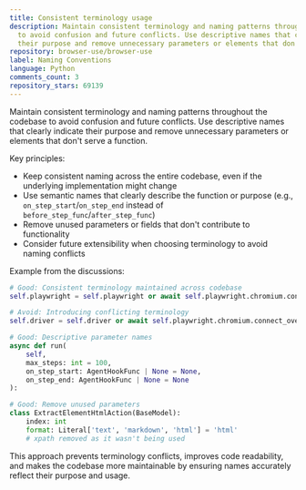 ```yaml
---
title: Consistent terminology usage
description: Maintain consistent terminology and naming patterns throughout the codebase
  to avoid confusion and future conflicts. Use descriptive names that clearly indicate
  their purpose and remove unnecessary parameters or elements that don't serve a function.
repository: browser-use/browser-use
label: Naming Conventions
language: Python
comments_count: 3
repository_stars: 69139
---
```


Maintain consistent terminology and naming patterns throughout the codebase to avoid confusion and future conflicts. Use descriptive names that clearly indicate their purpose and remove unnecessary parameters or elements that don't serve a function.

Key principles:
- Keep consistent naming across the entire codebase, even if the underlying implementation might change
- Use semantic names that clearly describe the function or purpose (e.g., `on_step_start`/`on_step_end` instead of `before_step_func`/`after_step_func`)
- Remove unused parameters or fields that don't contribute to functionality
- Consider future extensibility when choosing terminology to avoid naming conflicts

Example from the discussions:
```python
# Good: Consistent terminology maintained across codebase
self.playwright = self.playwright or await self.playwright.chromium.connect_over_cdp(...)

# Avoid: Introducing conflicting terminology
self.driver = self.driver or await self.playwright.chromium.connect_over_cdp(...)

# Good: Descriptive parameter names
async def run(
    self,
    max_steps: int = 100,
    on_step_start: AgentHookFunc | None = None,
    on_step_end: AgentHookFunc | None = None
):

# Good: Remove unused parameters
class ExtractElementHtmlAction(BaseModel):
    index: int
    format: Literal['text', 'markdown', 'html'] = 'html'
    # xpath removed as it wasn't being used
```

This approach prevents terminology conflicts, improves code readability, and makes the codebase more maintainable by ensuring names accurately reflect their purpose and usage.